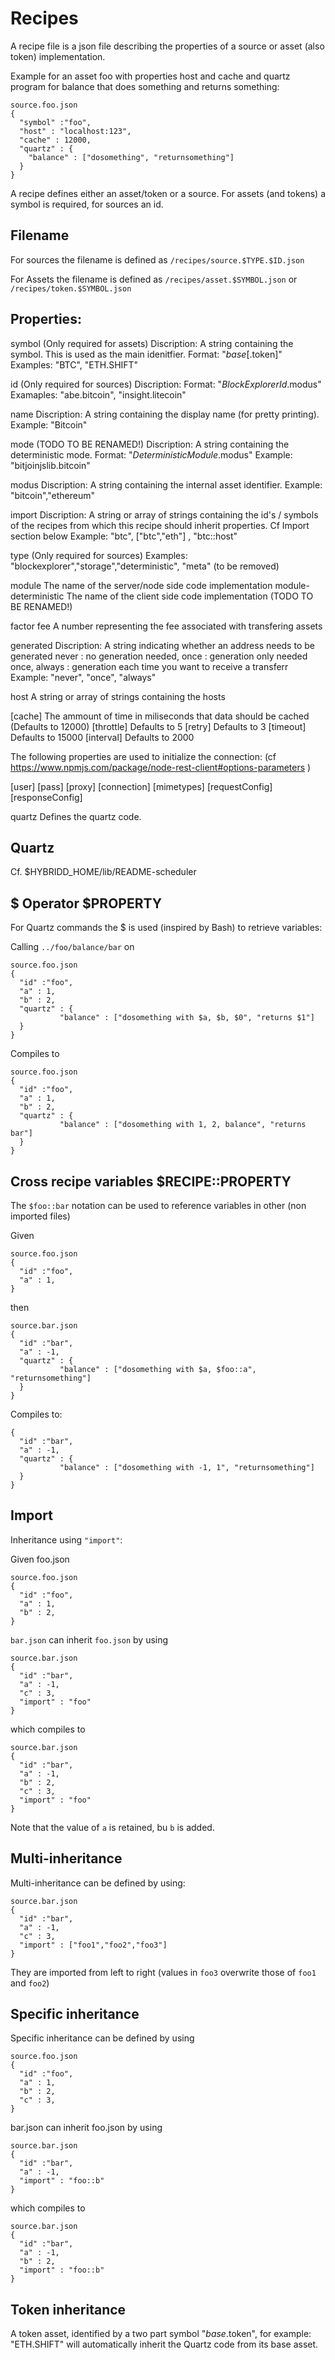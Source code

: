 # Recipes

A recipe file is a json file describing the properties of a source or
asset (also token) implementation.

Example for an asset foo with properties host and cache and quartz program for balance that
does something and returns something:

```
source.foo.json
{
  "symbol" :"foo",
  "host" : "localhost:123",
  "cache" : 12000,
  "quartz" : {
    "balance" : ["dosomething", "returnsomething"]
  }
}
```

A recipe defines either an asset/token or a source. For assets (and tokens) a symbol is
required, for sources an id.

## Filename

For sources the filename is defined as `/recipes/source.$TYPE.$ID.json`

For Assets the filename is defined as `/recipes/asset.$SYMBOL.json` or `/recipes/token.$SYMBOL.json`

## Properties:

symbol
(Only required for assets)
Discription: A string containing the symbol. This is used as the main idenitfier.
Format: "$base[.$token]"
Examples: "BTC", "ETH.SHIFT"

id
(Only required for sources)
Discription:
Format: "$BlockExplorerId.$modus"
Examaples: "abe.bitcoin", "insight.litecoin"

name
Discription: A string containing the display name (for pretty printing).
Example: "Bitcoin"

mode (TODO TO BE RENAMED!)
Discription: A string containing the deterministic mode.
Format: "$DeterministicModule.$modus"
Example: "bitjoinjslib.bitcoin"

modus
Discription: A string containing the internal asset identifier.
Example: "bitcoin","ethereum"

import
Discription: A string or array of strings containing the id's /
symbols of the recipes from which this recipe should inherit
properties. Cf Import section below
Example: "btc", ["btc","eth"] , "btc::host"

type
(Only required for sources)
Examples: "blockexplorer","storage","deterministic", "meta" (to be removed)

module                The name of the server/node side code implementation
module-deterministic  The name of the client side code implementation  (TODO TO BE RENAMED!)

factor
fee                   A number representing the fee associated with transfering assets

generated
Discription: A string indicating whether an address needs to
be generated
never : no generation needed,
once : generation only needed once,
always : generation each time you want to receive a transferr
Example: "never", "once", "always"



host                  A string or array of strings containing the hosts


[cache]               The ammount of time in miliseconds that data should be cached (Defaults to 12000)
[throttle]            Defaults to 5
[retry]               Defaults to 3
[timeout]             Defaults to 15000
[interval]            Defaults to 2000

The following properties are used to initialize the connection: (cf
https://www.npmjs.com/package/node-rest-client#options-parameters )

[user]
[pass]
[proxy]
[connection]
[mimetypes]
[requestConfig]
[responseConfig]



quartz                Defines the quartz code.

## Quartz


Cf. $HYBRIDD_HOME/lib/README-scheduler


## $ Operator  $PROPERTY

For Quartz commands the $ is used (inspired by Bash) to retrieve variables:


Calling `../foo/balance/bar` on

```
source.foo.json
{
  "id" :"foo",
  "a" : 1,
  "b" : 2,
  "quartz" : {
           "balance" : ["dosomething with $a, $b, $0", "returns $1"]
  }
}
```

Compiles to

```
source.foo.json
{
  "id" :"foo",
  "a" : 1,
  "b" : 2,
  "quartz" : {
           "balance" : ["dosomething with 1, 2, balance", "returns bar"]
  }
}
```

## Cross recipe variables  $RECIPE::PROPERTY

The `$foo::bar` notation can be used to reference variables in other
(non imported files)

Given

```
source.foo.json
{
  "id" :"foo",
  "a" : 1,
}
```

then

```
source.bar.json
{
  "id" :"bar",
  "a" : -1,
  "quartz" : {
           "balance" : ["dosomething with $a, $foo::a", "returnsomething"]
  }
}
```

Compiles to:


```
{
  "id" :"bar",
  "a" : -1,
  "quartz" : {
           "balance" : ["dosomething with -1, 1", "returnsomething"]
  }
}
```

## Import

Inheritance using `"import"`:

Given foo.json

```
source.foo.json
{
  "id" :"foo",
  "a" : 1,
  "b" : 2,
}
```


`bar.json` can inherit `foo.json` by using

```
source.bar.json
{
  "id" :"bar",
  "a" : -1,
  "c" : 3,
  "import" : "foo"
}
```


which compiles to

```
source.bar.json
{
  "id" :"bar",
  "a" : -1,
  "b" : 2,
  "c" : 3,
  "import" : "foo"
}
```


Note that the value of `a` is retained, bu `b` is added.


## Multi-inheritance

Multi-inheritance can be defined by using:

```
source.bar.json
{
  "id" :"bar",
  "a" : -1,
  "c" : 3,
  "import" : ["foo1","foo2","foo3"]
}
```


They are imported from left to right (values in `foo3` overwrite those of `foo1` and `foo2`)


## Specific inheritance

Specific inheritance can be defined by using

```
source.foo.json
{
  "id" :"foo",
  "a" : 1,
  "b" : 2,
  "c" : 3,
}
```


bar.json can inherit foo.json by using

```
source.bar.json
{
  "id" :"bar",
  "a" : -1,
  "import" : "foo::b"
}
```


which compiles to

```
source.bar.json
{
  "id" :"bar",
  "a" : -1,
  "b" : 2,
  "import" : "foo::b"
}
```

## Token inheritance

A token asset, identified by a two part symbol "$base.$token", for
example: "ETH.SHIFT" will automatically inherit the Quartz code from its
base asset.
